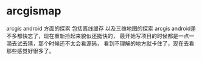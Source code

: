 # arcgismap
arcgis android 方面的探索 包括离线缓存 以及三维地图的探索
arcgis android差不多都快忘了，现在重新捡起来貌似还挺快的，
最开始写项目的时候都是一点一滴去试去猜，那个时候还不太会看源码，
看到不理解的地方就卡住了，现在去看那些感觉好很多了。
